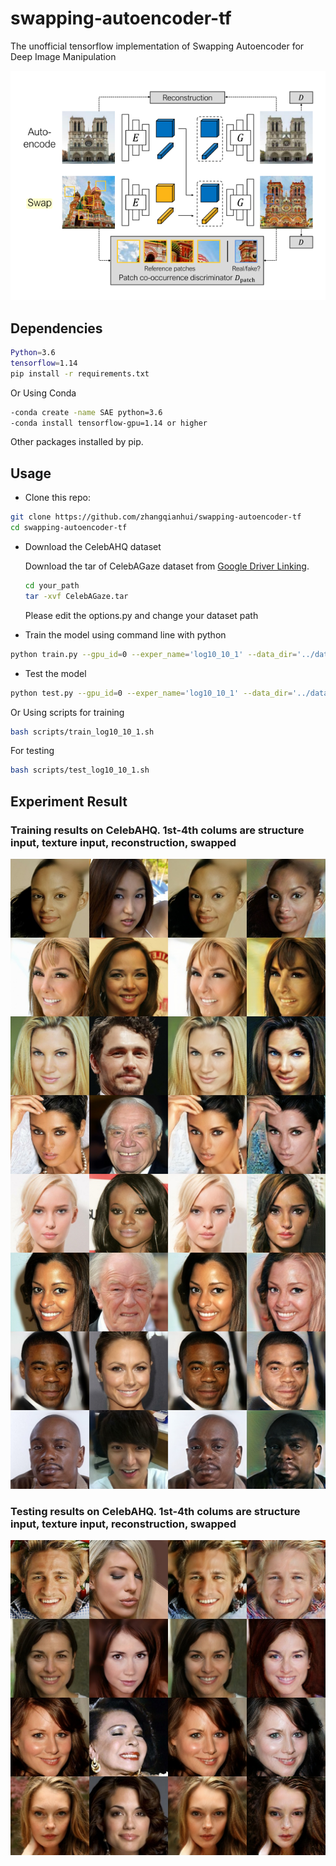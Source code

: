 # swapping-autoencoder-tf
The unofficial  tensorflow implementation of Swapping Autoencoder for Deep Image Manipulation

![](img/model.png)


## Dependencies

```bash
Python=3.6
tensorflow=1.14
pip install -r requirements.txt

```
Or Using Conda

```bash
-conda create -name SAE python=3.6
-conda install tensorflow-gpu=1.14 or higher
```
Other packages installed by pip.

## Usage

- Clone this repo:
```bash
git clone https://github.com/zhangqianhui/swapping-autoencoder-tf
cd swapping-autoencoder-tf

```

- Download the CelebAHQ dataset

  Download the tar of CelebAGaze dataset from [Google Driver Linking](https://drive.google.com/file/d/1_6f3wT72mQpu5S2K_iTkfkiXeeBcD3wn/view?usp=sharing).
  
  ```bash
  cd your_path
  tar -xvf CelebAGaze.tar
  ```
  
  Please edit the options.py and change your dataset path
  

- Train the model using command line with python

```bash
python train.py --gpu_id=0 --exper_name='log10_10_1' --data_dir='../dataset/CelebAMask-HQ/CelebA-HQ-img/'
```
- Test the model

```bash
python test.py --gpu_id=0 --exper_name='log10_10_1' --data_dir='../dataset/CelebAMask-HQ/CelebA-HQ-img/'
```

Or Using scripts for training 

```bash
bash scripts/train_log10_10_1.sh
```

For testing

```bash
bash scripts/test_log10_10_1.sh
```

## Experiment Result 

### Training results on CelebAHQ. 1st-4th colums are structure input, texture input, reconstruction, swapped

![](img/train.jpg)

### Testing results on CelebAHQ. 1st-4th colums are structure input, texture input, reconstruction, swapped

![](img/test.jpg)

